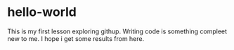 # hello-world
This is my first lesson exploring githup. Writing code is something compleet new to me. I hope i get some results from here.
